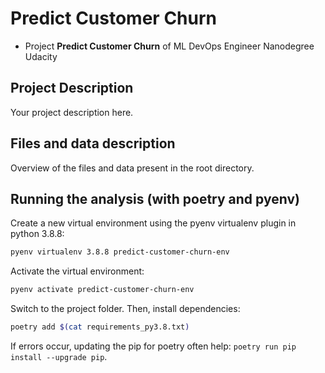 # Predict Customer Churn

- Project **Predict Customer Churn** of ML DevOps Engineer Nanodegree Udacity

## Project Description

Your project description here.

## Files and data description

Overview of the files and data present in the root directory. 

## Running the analysis (with poetry and pyenv)

Create a new virtual environment using the pyenv virtualenv plugin in python 3.8.8:

```bash
pyenv virtualenv 3.8.8 predict-customer-churn-env
```

Activate the virtual environment:

```bash
pyenv activate predict-customer-churn-env
```

Switch to the project folder. Then, install dependencies:

```bash
poetry add $(cat requirements_py3.8.txt)
```

If errors occur, updating the pip for poetry often help: ```poetry run pip install --upgrade pip```.




